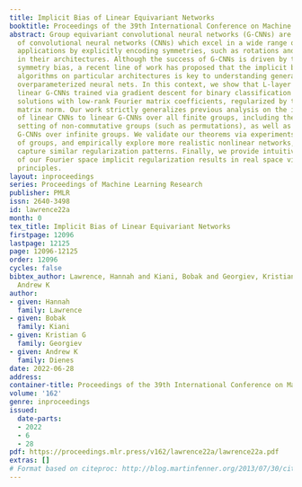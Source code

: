 ```yaml
---
title: Implicit Bias of Linear Equivariant Networks
booktitle: Proceedings of the 39th International Conference on Machine Learning
abstract: Group equivariant convolutional neural networks (G-CNNs) are generalizations
  of convolutional neural networks (CNNs) which excel in a wide range of technical
  applications by explicitly encoding symmetries, such as rotations and permutations,
  in their architectures. Although the success of G-CNNs is driven by their explicit
  symmetry bias, a recent line of work has proposed that the implicit bias of training
  algorithms on particular architectures is key to understanding generalization for
  overparameterized neural nets. In this context, we show that L-layer full-width
  linear G-CNNs trained via gradient descent for binary classification converge to
  solutions with low-rank Fourier matrix coefficients, regularized by the 2/L-Schatten
  matrix norm. Our work strictly generalizes previous analysis on the implicit bias
  of linear CNNs to linear G-CNNs over all finite groups, including the challenging
  setting of non-commutative groups (such as permutations), as well as band-limited
  G-CNNs over infinite groups. We validate our theorems via experiments on a variety
  of groups, and empirically explore more realistic nonlinear networks, which locally
  capture similar regularization patterns. Finally, we provide intuitive interpretations
  of our Fourier space implicit regularization results in real space via uncertainty
  principles.
layout: inproceedings
series: Proceedings of Machine Learning Research
publisher: PMLR
issn: 2640-3498
id: lawrence22a
month: 0
tex_title: Implicit Bias of Linear Equivariant Networks
firstpage: 12096
lastpage: 12125
page: 12096-12125
order: 12096
cycles: false
bibtex_author: Lawrence, Hannah and Kiani, Bobak and Georgiev, Kristian G and Dienes,
  Andrew K
author:
- given: Hannah
  family: Lawrence
- given: Bobak
  family: Kiani
- given: Kristian G
  family: Georgiev
- given: Andrew K
  family: Dienes
date: 2022-06-28
address:
container-title: Proceedings of the 39th International Conference on Machine Learning
volume: '162'
genre: inproceedings
issued:
  date-parts:
  - 2022
  - 6
  - 28
pdf: https://proceedings.mlr.press/v162/lawrence22a/lawrence22a.pdf
extras: []
# Format based on citeproc: http://blog.martinfenner.org/2013/07/30/citeproc-yaml-for-bibliographies/
---
```

